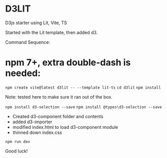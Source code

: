 # D3LIT

D3js starter using Lit, Vite, TS

Started with the Lit template, then added d3.

Command Sequence:

# npm 7+, extra double-dash is needed:
`npm create vite@latest d3lit -- --template lit-ts`
`cd d3lit`
`npm install`

Note: tested here to make sure it ran out of the box.

`npm install d3-selection --save`
`npm install @types\d3-selection --save`

- Created d3-component folder and contents
- added d3-importer
- modified index.html to load d3-component module
- thinned down index.css

`npm run dev`

Good luck!